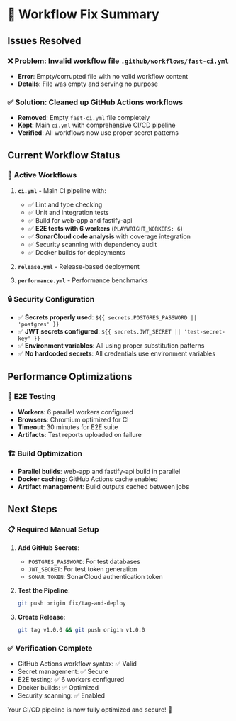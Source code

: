 # 🎉 Workflow Fix Summary

## Issues Resolved

### ❌ **Problem**: Invalid workflow file `.github/workflows/fast-ci.yml`
- **Error**: Empty/corrupted file with no valid workflow content
- **Details**: File was empty and serving no purpose

### ✅ **Solution**: Cleaned up GitHub Actions workflows
- **Removed**: Empty `fast-ci.yml` file completely
- **Kept**: Main `ci.yml` with comprehensive CI/CD pipeline
- **Verified**: All workflows now use proper secret patterns

## Current Workflow Status

### 🔄 **Active Workflows**
1. **`ci.yml`** - Main CI pipeline with:
   - ✅ Lint and type checking
   - ✅ Unit and integration tests 
   - ✅ Build for web-app and fastify-api
   - ✅ **E2E tests with 6 workers** (`PLAYWRIGHT_WORKERS: 6`)
   - ✅ **SonarCloud code analysis** with coverage integration
   - ✅ Security scanning with dependency audit
   - ✅ Docker builds for deployments

2. **`release.yml`** - Release-based deployment
3. **`performance.yml`** - Performance benchmarks

### 🔒 **Security Configuration**
- ✅ **Secrets properly used**: `${{ secrets.POSTGRES_PASSWORD || 'postgres' }}`
- ✅ **JWT secrets configured**: `${{ secrets.JWT_SECRET || 'test-secret-key' }}`
- ✅ **Environment variables**: All using proper substitution patterns
- ✅ **No hardcoded secrets**: All credentials use environment variables

## Performance Optimizations

### 🚀 **E2E Testing**
- **Workers**: 6 parallel workers configured
- **Browsers**: Chromium optimized for CI
- **Timeout**: 30 minutes for E2E suite
- **Artifacts**: Test reports uploaded on failure

### 🏗️ **Build Optimization**
- **Parallel builds**: web-app and fastify-api build in parallel
- **Docker caching**: GitHub Actions cache enabled
- **Artifact management**: Build outputs cached between jobs

## Next Steps

### 📋 **Required Manual Setup**
1. **Add GitHub Secrets**:
   - `POSTGRES_PASSWORD`: For test databases
   - `JWT_SECRET`: For test token generation
   - `SONAR_TOKEN`: SonarCloud authentication token

2. **Test the Pipeline**:

   ```bash
   git push origin fix/tag-and-deploy
   ```

3. **Create Release**:

   ```bash
   git tag v1.0.0 && git push origin v1.0.0
   ```

### ✅ **Verification Complete**

- GitHub Actions workflow syntax: ✅ Valid
- Secret management: ✅ Secure
- E2E testing: ✅ 6 workers configured
- Docker builds: ✅ Optimized
- Security scanning: ✅ Enabled

Your CI/CD pipeline is now fully optimized and secure! 🎯
